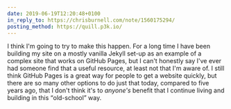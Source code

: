 ```yaml
---
date: 2019-06-19T12:20:48+0100
in_reply_to: https://chrisburnell.com/note/1560175294/
posting_method: https://quill.p3k.io/
---
```


I think I'm going to try to make this happen. For a long time I have been building my site on a mostly vanilla Jekyll set-up as an example of a complex site that works on GitHub Pages, but I can't honestly say I've ever had someone find that a useful resource, at least not that I'm aware of. I still think GitHub Pages is a great way for people to get a website quickly, but there are so many other options to do just that today, compared to five years ago, that I don't think it's to _anyone's_ benefit that I continue living and building in this <q>old-school</q> way.
